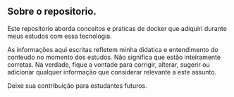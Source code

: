 ## Sobre o repositorio.

Este repositorio aborda conceitos e praticas de docker que adiquiri durante meus estudos com essa tecnologia.

As informações aqui escritas refletem minha didatica e entendimento do conteudo no momento dos estudos. Não significa que estão inteiramente corretas. Na verdade, fique a vontade para corrigir, alterar, sugerir ou adicionar qualquer informação que considerar relevante a este assunto.

Deixe sua contribuição para estudantes futuros.



